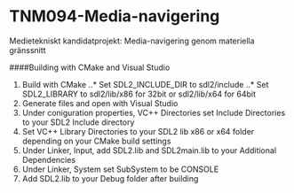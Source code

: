 # TNM094-Media-navigering
Medietekniskt kandidatprojekt: Media-navigering genom materiella gränssnitt




####Building with CMake and Visual Studio
1. Build with CMake 
..* Set SDL2_INCLUDE_DIR to sdl2/include
..* Set SDL2_LIBRARY to sdl2/lib/x86 for 32bit or sdl2/lib/x64 for 64bit
2. Generate files and open with Visual Studio
3. Under coniguration properties, VC++ Directories set Include Directories to your SDL2 Include directory
4. Set VC++ Library Directories to your SDL2 lib x86 or x64 folder depending on your CMake build settings
5. Under Linker, Input, add SDL2.lib and SDL2main.lib to your Additional Dependencies 
6. Under Linker, System set SubSystem to be CONSOLE
7. Add SDL2.lib to your Debug folder after building
